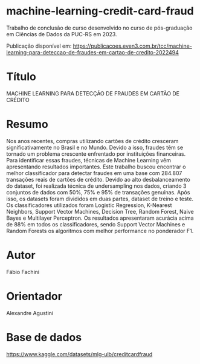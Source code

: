 # machine-learning-credit-card-fraud
 
Trabalho de conclusão de curso desenvolvido no curso de pós-graduação em Ciências de Dados da PUC-RS em 2023.

Publicação disponível em: https://publicacoes.even3.com.br/tcc/machine-learning-para-deteccao-de-fraudes-em-cartao-de-credito-2022494

# Título
MACHINE LEARNING PARA DETECÇÃO DE FRAUDES EM CARTÃO DE CRÉDITO

# Resumo
Nos anos recentes, compras utilizando cartões de crédito cresceram significativamente no Brasil e no Mundo. Devido a isso, fraudes têm se tornado um problema crescente enfrentado por instituições financeiras. Para identificar essas fraudes, técnicas de Machine Learning vêm apresentando resultados importantes. Este trabalho buscou encontrar o melhor classificador para detectar fraudes em uma base com 284.807 transações reais de cartões de crédito. Devido ao alto desbalanceamento do dataset, foi realizada técnica de undersampling nos dados, criando 3 conjuntos de dados com 50%, 75% e 95% de transações genuínas. Após isso, os datasets foram divididos em duas partes, dataset de treino e teste. Os classificadores utilizados foram Logistic Regression, K-Nearest Neighbors, Support Vector Machines, Decision Tree, Random Forest, Naive Bayes e Multilayer Perceptron. Os resultados apresentaram acurácia acima de 88% em todos os classificadores, sendo Support Vector Machines e Random Forests os algoritmos com melhor performance no ponderador F1.

# Autor
Fábio Fachini

# Orientador
Alexandre Agustini

# Base de dados
https://www.kaggle.com/datasets/mlg-ulb/creditcardfraud
